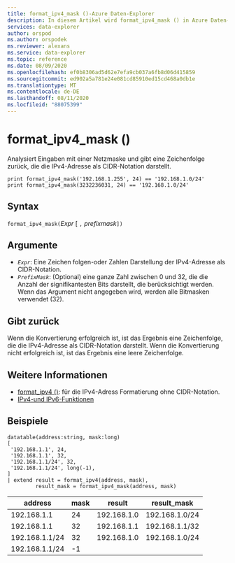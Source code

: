 ```yaml
---
title: format_ipv4_mask ()-Azure Daten-Explorer
description: In diesem Artikel wird format_ipv4_mask () in Azure Daten-Explorer beschrieben.
services: data-explorer
author: orspod
ms.author: orspodek
ms.reviewer: alexans
ms.service: data-explorer
ms.topic: reference
ms.date: 08/09/2020
ms.openlocfilehash: ef0b8306ad5d62e7efa9cb037a6fb8d06d415859
ms.sourcegitcommit: ed902a5a781e24e081cd85910ed15cd468a0db1e
ms.translationtype: MT
ms.contentlocale: de-DE
ms.lasthandoff: 08/11/2020
ms.locfileid: "88075399"
---
```

# <a name="format_ipv4_mask"></a>format_ipv4_mask ()

Analysiert Eingaben mit einer Netzmaske und gibt eine Zeichenfolge zurück, die die IPv4-Adresse als CIDR-Notation darstellt.

```kusto
print format_ipv4_mask('192.168.1.255', 24) == '192.168.1.0/24'
print format_ipv4_mask(3232236031, 24) == '192.168.1.0/24'
```

## <a name="syntax"></a>Syntax

`format_ipv4_mask(`*Expr* [ `,` *prefixmask*`])`

## <a name="arguments"></a>Argumente

* *`Expr`*: Eine Zeichen folgen-oder Zahlen Darstellung der IPv4-Adresse als CIDR-Notation.
* *`PrefixMask`*: (Optional) eine ganze Zahl zwischen 0 und 32, die die Anzahl der signifikantesten Bits darstellt, die berücksichtigt werden. Wenn das Argument nicht angegeben wird, werden alle Bitmasken verwendet (32).

## <a name="returns"></a>Gibt zurück

Wenn die Konvertierung erfolgreich ist, ist das Ergebnis eine Zeichenfolge, die die IPv4-Adresse als CIDR-Notation darstellt.
Wenn die Konvertierung nicht erfolgreich ist, ist das Ergebnis eine leere Zeichenfolge.

## <a name="see-also"></a>Weitere Informationen

- [format_ipv4 ()](format-ipv4-function.md): für die IPv4-Adress Formatierung ohne CIDR-Notation.
- [IPv4-und IPv6-Funktionen](scalarfunctions.md#ipv4ipv6-functions)

## <a name="examples"></a>Beispiele

<!-- csl: https://help.kusto.windows.net/Samples -->
```kusto
datatable(address:string, mask:long)
[
 '192.168.1.1', 24,          
 '192.168.1.1', 32,          
 '192.168.1.1/24', 32,       
 '192.168.1.1/24', long(-1), 
]
| extend result = format_ipv4(address, mask), 
         result_mask = format_ipv4_mask(address, mask)
```

|address|mask|result|result_mask|
|---|---|---|---|
|192.168.1.1|24|192.168.1.0|192.168.1.0/24|
|192.168.1.1|32|192.168.1.1|192.168.1.1/32|
|192.168.1.1/24|32|192.168.1.0|192.168.1.0/24|
|192.168.1.1/24|-1|||

